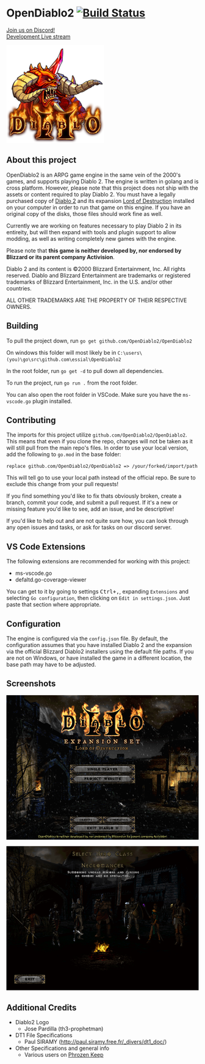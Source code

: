 # OpenDiablo2 [![Build Status](https://travis-ci.org/OpenDiablo2/OpenDiablo2.svg?branch=master)](https://travis-ci.org/OpenDiablo2/OpenDiablo2)

[Join us on Discord!](https://discord.gg/pRy8tdc)\
[Development Live stream](https://www.twitch.tv/essial/)

![Logo](d2logo.png)

## About this project

OpenDiablo2 is an ARPG game engine in the same vein of the 2000's games, and supports playing Diablo 2. The engine is written in golang and is cross platform. However, please note that this project does not ship with the assets or content required to play Diablo 2. You must have a legally purchased copy of [Diablo 2](https://us.shop.battle.net/en-us/product/diablo-ii) and its expansion [Lord of Destruction](https://us.shop.battle.net/en-us/product/diablo-ii-lord-of-destruction) installed on your computer in order to run that game on this engine. If you have an original copy of the disks, those files should work fine as well.

Currently we are working on features necessary to play Diablo 2 in its entireity, but will then expand with tools and plugin support to allow modding, as well as writing completely new games with the engine.

Please note that **this game is neither developed by, nor endorsed by Blizzard or its parent company Activision**.

Diablo 2 and its content is ©2000 Blizzard Entertainment, Inc. All rights reserved. Diablo and Blizzard Entertainment are trademarks or registered trademarks of Blizzard Entertainment, Inc. in the U.S. and/or other countries.

ALL OTHER TRADEMARKS ARE THE PROPERTY OF THEIR RESPECTIVE OWNERS.

## Building

To pull the project down, run `go get github.com/OpenDiablo2/OpenDiablo2`

On windows this folder will most likely be in `C:\users\(you)\go\src\github.com\essial\OpenDiablo2`

In the root folder, run `go get -d` to pull down all dependencies.

To run the project, run `go run .` from the root folder.

You can also open the root folder in VSCode. Make sure you have the `ms-vscode.go` plugin installed.

## Contributing

The imports for this project utilize `github.com/OpenDiablo2/OpenDiablo2`. This means that even if you clone the repo, changes will not be taken as it will
still pull from the main repo's files. In order to use your local version, add the following to `go.mod` in the base folder:
```
replace github.com/OpenDiablo2/OpenDiablo2 => /your/forked/import/path
```
This will tell go to use your local path instead of the official repo. Be sure to exclude this change from your pull requests!

If you find something you'd like to fix thats obviously broken, create a branch, commit your code, and submit a pull request. If it's a new or missing feature you'd like to see, add an issue, and be descriptive!

If you'd like to help out and are not quite sure how, you can look through any open issues and tasks, or ask
for tasks on our discord server.


## VS Code Extensions

The following extensions are recommended for working with this project:
 * ms-vscode.go
 * defaltd.go-coverage-viewer

You can get to it by going to settings <kbd>Ctrl+,</kbd>, expanding `Extensions` and selecting `Go configuration`,
then clicking on `Edit in settings.json`. Just paste that section where appropriate.

## Configuration

The engine is configured via the `config.json` file. By default, the configuration assumes that you have installed Diablo 2 and the
expansion via the official Blizzard Diablo2 installers using the default file paths. If you are not on Windows, or have installed
the game in a different location, the base path may have to be adjusted.

## Screenshots

![Main Menu](docs/MainMenuSS.png)

![Select Hero](docs/SelectHeroSS.png)

## Additional Credits
- Diablo2 Logo
  - Jose Pardilla (th3-prophetman)
- DT1 File Specifications
  - Paul SIRAMY (http://paul.siramy.free.fr/_divers/dt1_doc/)
- Other Specifications and general info
  - Various users on [Phrozen Keep](https://d2mods.info/home.php)
